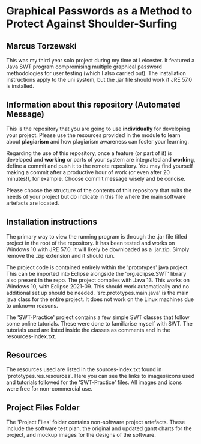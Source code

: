 # Graphical Passwords as a Method to Protect Against Shoulder-Surfing

## Marcus Torzewski

This was my third year solo project during my time at Leicester. It featured a Java SWT program compromising multiple graphical password methodologies for user testing (which I also carried out). The installation instructions apply to the uni system, but the .jar file should work if JRE 57.0 is installed.

## Information about this repository (Automated Message)

This is the repository that you are going to use **individually** for developing your project. Please use the resources provided in the module to learn about **plagiarism** and how plagiarism awareness can foster your learning.

Regarding the use of this repository, once a feature (or part of it) is developed and **working** or parts of your system are integrated and **working**, define a commit and push it to the remote repository. You may find yourself making a commit after a productive hour of work (or even after 20 minutes!), for example. Choose commit message wisely and be concise.

Please choose the structure of the contents of this repository that suits the needs of your project but do indicate in this file where the main software artefacts are located.

## Installation instructions

The primary way to view the running program is through the .jar file titled project in the root of the repository. It has been tested and works on Windows 10 with JRE 57.0. It will likely be downloaded as a .jar.zip. Simply remove the .zip extension and it should run.

The project code is contained entirely within the 'prototypes' java project. This can be imported into Eclipse alongside the 'org.eclipse.SWT' library also present in the repo. The project compiles with Java 13. This works on Windows 10, with Eclipse 2021-09. This should work automatically and no additional set up should be needed. 'src.prototypes.main.java' is the main java class for the entire project. It does not work on the Linux machines due to unknown reasons.

The 'SWT-Practice' project contains a few simple SWT classes that follow some online tutorials. These were done to familiarise myself with SWT. The tutorials used are listed inside the classes as comments and in the resources-index.txt.

## Resources

The resources used are listed in the sources-index.txt found in 'prototypes.res.resources'. Here you can see the links to images/icons used and tutorials followed for the 'SWT-Practice' files. All images and icons were free for non-commercial use.

## Project Files Folder

The 'Project Files' folder contains non-software project artefacts. These include the software test plan, the original and updated gantt charts for the project, and mockup images for the designs of the software.
